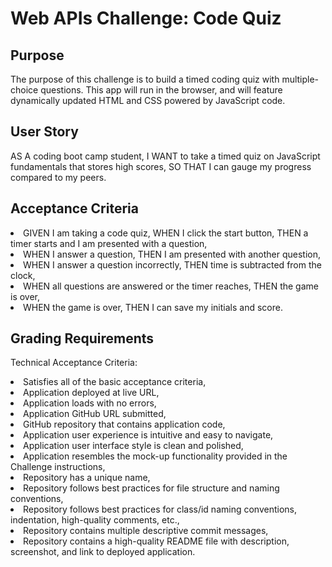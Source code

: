 <h1>Web APIs Challenge: Code Quiz</h1>

<h2>Purpose</h2>
<p>The purpose of this challenge is to build a timed coding quiz with multiple-choice questions. This app will run in the browser, and will feature dynamically updated HTML and CSS powered by JavaScript code.</p>

<h2>User Story</h2>
<p>AS A coding boot camp student, I WANT to take a timed quiz on JavaScript fundamentals that stores high scores, SO THAT I can gauge my progress compared to my peers.</p>

<h2>Acceptance Criteria</h2>
<li>GIVEN I am taking a code quiz, WHEN I click the start button, THEN a timer starts and I am presented with a question,</li>
<li>WHEN I answer a question, THEN I am presented with another question,</li>
<li>WHEN I answer a question incorrectly, THEN time is subtracted from the clock,</li>
<li>WHEN all questions are answered or the timer reaches, THEN the game is over,</li>
<li>WHEN the game is over, THEN I can save my initials and score.</li>

<h2>Grading Requirements</h2>
<p>Technical Acceptance Criteria:</p>
<li>Satisfies all of the basic acceptance criteria,</li>
<li>Application deployed at live URL,</li>
<li>Application loads with no errors,</li>
<li>Application GitHub URL submitted,</li>
<li>GitHub repository that contains application code,</li>
<li>Application user experience is intuitive and easy to navigate,</li>
<li>Application user interface style is clean and polished,</li>
<li>Application resembles the mock-up functionality provided in the Challenge instructions,</li>
<li>Repository has a unique name,</li>
<li>Repository follows best practices for file structure and naming conventions,</li>
<li>Repository follows best practices for class/id naming conventions, indentation, high-quality comments, etc.,</li>
<li>Repository contains multiple descriptive commit messages,</li>
<li>Repository contains a high-quality README file with description, screenshot, and link to deployed application.</li>